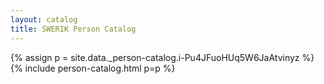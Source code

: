 ```yaml
---
layout: catalog
title: SWERIK Person Catalog
---
```

{% assign p = site.data._person-catalog.i-Pu4JFuoHUq5W6JaAtvinyz %}
{% include person-catalog.html p=p %}

